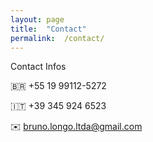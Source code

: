 ```yaml
---
layout: page
title:  "Contact"
permalink:  /contact/
---
```

<p>Contact Infos</p>
🇧🇷  +55 19 99112-5272

🇮🇹 +39 345 924 6523

✉️ [bruno.longo.ltda@gmail.com](mailto:bruno.longo.ltda@gmail.com)